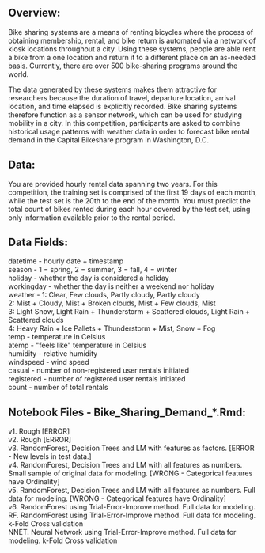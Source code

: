## Overview:

Bike sharing systems are a means of renting bicycles where the process of obtaining membership, rental, and bike return is automated via a network of kiosk locations throughout a city. Using these systems, people are able rent a bike from a one location and return it to a different place on an as-needed basis. Currently, there are over 500 bike-sharing programs around the world.  

The data generated by these systems makes them attractive for researchers because the duration of travel, departure location, arrival location, and time elapsed is explicitly recorded. Bike sharing systems therefore function as a sensor network, which can be used for studying mobility in a city. In this competition, participants are asked to combine historical usage patterns with weather data in order to forecast bike rental demand in the Capital Bikeshare program in Washington, D.C.  


## Data:

You are provided hourly rental data spanning two years. For this competition, the training set is comprised of the first 19 days of each month, while the test set is the 20th to the end of the month. You must predict the total count of bikes rented during each hour covered by the test set, using only information available prior to the rental period.  


## Data Fields:

datetime - hourly date + timestamp  
season -  1 = spring, 2 = summer, 3 = fall, 4 = winter  
holiday - whether the day is considered a holiday  
workingday - whether the day is neither a weekend nor holiday  
weather - 1: Clear, Few clouds, Partly cloudy, Partly cloudy  
2: Mist + Cloudy, Mist + Broken clouds, Mist + Few clouds, Mist  
3: Light Snow, Light Rain + Thunderstorm + Scattered clouds, Light Rain + Scattered clouds  
4: Heavy Rain + Ice Pallets + Thunderstorm + Mist, Snow + Fog  
temp - temperature in Celsius  
atemp - "feels like" temperature in Celsius  
humidity - relative humidity  
windspeed - wind speed  
casual - number of non-registered user rentals initiated  
registered - number of registered user rentals initiated  
count - number of total rentals  


## Notebook Files - Bike_Sharing_Demand_*.Rmd:

v1. Rough [ERROR]  
v2. Rough [ERROR]  
v3. RandomForest, Decision Trees and LM with features as factors. [ERROR - New levels in test data.]  
v4. RandomForest, Decision Trees and LM with all features as numbers. Small sample of original data for modeling. [WRONG - Categorical features have Ordinality]  
v5. RandomForest, Decision Trees and LM with all features as numbers. Full data for modeling. [WRONG - Categorical features have Ordinality]  
v6. RandomForest using Trial-Error-Improve method. Full data for modeling.  
RF. RandomForest using Trial-Error-Improve method. Full data for modeling. k-Fold Cross validation  
NNET. Neural Network using Trial-Error-Improve method. Full data for modeling. k-Fold Cross validation  



